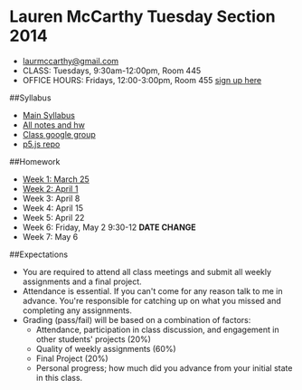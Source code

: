 Lauren McCarthy Tuesday Section 2014
====================================

* [laurmccarthy@gmail.com](mailto:laurmccarthy@gmail.com)
* CLASS: Tuesdays, 9:30am-12:00pm, Room 445
* OFFICE HOURS: Fridays, 12:00-3:00pm, Room 455 [sign up here](https://www.google.com/calendar/selfsched?sstoken=UUZDZnctNVhINm91fGRlZmF1bHR8MjVjZDI3ODE2NTBmMWIxZmQ1MDRhZDljYWRmN2FjYjk)


##Syllabus

- [Main Syllabus](https://github.com/lmccart/itp-creative-js/blob/master/README.md) 
- [All notes and hw](https://github.com/lmccart/itp-creative-js/wiki)
- [Class google group](https://groups.google.com/a/nyu.edu/forum/?hl=en#!forum/itp-creative-js-group)
- [p5.js repo](https://github.com/lmccart/p5.js)


##Homework

* [Week 1: March 25](https://github.com/lmccart/itp-creative-js/wiki/Week-1-Homework-Lauren)
* [Week 2: April 1](https://github.com/lmccart/itp-creative-js/wiki/Week-2-Homework-Lauren)
* Week 3: April 8
* Week 4: April 15
* Week 5: April 22
* Week 6: Friday, May 2 9:30-12 **DATE CHANGE**
* Week 7: May 6

##Expectations 

* You are required to attend all class meetings and submit all weekly assignments and a final project.
* Attendance is essential. If you can't come for any reason talk to me in advance. You're responsible for catching up on what you missed and completing any assignments.
* Grading (pass/fail) will be based on a combination of factors:
    * Attendance, participation in class discussion, and engagement in other students' projects (20%)
    * Quality of weekly assignments (60%)
    * Final Project (20%)
    * Personal progress; how much did you advance from your initial state in this class.

